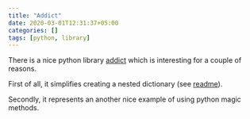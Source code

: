 ```yaml
---
title: "Addict"
date: 2020-03-01T12:31:37+05:00
categories: []
tags: [python, library]
---
```

There is a nice python library [addict](https://github.com/mewwts/addict) which is interesting for a couple of reasons.

First of all, it simplifies creating a nested dictionary (see [readme](https://github.com/mewwts/addict/blob/master/README.md)).

Secondly, it represents an another nice example of using python magic methods.
